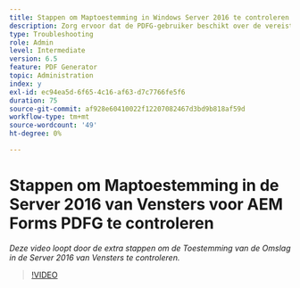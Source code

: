 ```yaml
---
title: Stappen om Maptoestemming in Windows Server 2016 te controleren
description: Zorg ervoor dat de PDFG-gebruiker beschikt over de vereiste mapmachtigingen in Windows Server 2016
type: Troubleshooting
role: Admin
level: Intermediate
version: 6.5
feature: PDF Generator
topic: Administration
index: y
exl-id: ec94ea5d-6f65-4c16-af63-d7c7766fe5f6
duration: 75
source-git-commit: af928e60410022f12207082467d3bd9b818af59d
workflow-type: tm+mt
source-wordcount: '49'
ht-degree: 0%

---
```


# Stappen om Maptoestemming in de Server 2016 van Vensters voor AEM Forms PDFG te controleren

*Deze video loopt door de extra stappen om de Toestemming van de Omslag in de Server 2016 van Vensters te controleren.*

>[!VIDEO](https://video.tv.adobe.com/v/335519?quality=12&learn=on)
